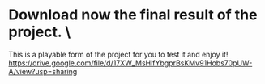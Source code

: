 # Download now the final result of the project. \
This is a playable form of the project for you to test it and enjoy it! \
https://drive.google.com/file/d/17XW_MsHlfYbgprBsKMv91Hobs70pUW-A/view?usp=sharing
